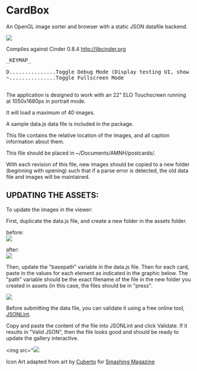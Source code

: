 <h1>CardBox</h1>

An OpenGL image sorter and browser with a static JSON datafile backend.

<img src="https://raw.github.com/camb416/CardBox/master/screenshot.jpg" />

Compiles against Cinder 0.8.4 http://libcinder.org

<pre>
_KEYMAP_

D...............Toggle Debug Mode (Display testing UI, show cursor widget)
~...............Toggle Fullscreen Mode

</pre>

The application is designed to work with an 22" ELO Touchscreen running at 1050x1680px in portrait mode.

It will load a maximum of 40 images.

A sample data.js data file is included in the package.

This file contains the relative location of the images, and all caption information about them.

This file should be placed in ~/Documents/AMNH/postcards/.

With each revision of this file, new images should be copied to a new folder (beginning with opening) such that if a parse error is detected, the old data file and images will be maintained.

<h2>UPDATING THE ASSETS:</h2>

To update the images in the viewer:

First, duplicate the data.js file, and create a new folder in the assets folder.

before:
<br /><img src="https://raw.github.com/camb416/CardBox/master/doc/assets_folder_structure.png" />

after:
<br /><img src="https://raw.github.com/camb416/CardBox/master/doc/asset_update_structure.png" />

Then, update the "basepath" variable in the data.js file. Then for each card, paste in the values for each element as indicated in the graphic below. The "path" variable should be the exact filename of the file in the new folder you created in assets (in this case, the files should be in "press".

<img src="https://raw.github.com/camb416/CardBox/master/doc/data_file.png" />

Before submitting the data file, you can validate it using a free online tool, <a href="http://jsonlint.com/">JSONLint</a>.

Copy and paste the content of the file into JSONLint and click Validate. If it results in "Valid JSON", then the file looks good and should be ready to update the gallery interactive.

<img src="<img src="https://raw.github.com/camb416/CardBox/master/doc/jsonlint_screenshot.jpg" />

Icon Art adapted from art by <a href="http://www.cuberto.com/">Cuberto</a> for <a href="http://www.smashingmagazine.com/2012/02/02/freebie-valentines-day-icon-set/">Smashing Magazine</a>
